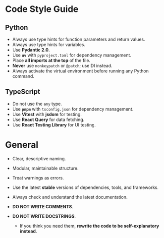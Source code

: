 # Code Style Guide

## Python

* Always use type hints for function parameters and return values.
* Always use type hints for variables.
* Use **Pydantic 2.0**.
* Use **`uv`** with `pyproject.toml` for dependency management.
* Place **all imports at the top** of the file.
* **Never** use `monkeypatch` or `@patch`; use DI instead.
* Always activate the virtual environment before running any Python command.

## TypeScript

* Do not use the `any` type.
* Use **`pnpm`** with `tsconfig.json` for dependency management.
* Use **Vitest** with **jsdom** for testing.
* Use **React Query** for data fetching.
* Use **React Testing Library** for UI testing.

# General

* Clear, descriptive naming.
* Modular, maintainable structure.
* Treat warnings as errors.
* Use the latest **stable** versions of dependencies, tools, and frameworks.
* Always check and understand the latest documentation.
* **DO NOT WRITE COMMENTS**.
* **DO NOT WRITE DOCSTRINGS**.

  * If you think you need them, **rewrite the code to be self-explanatory instead**.
